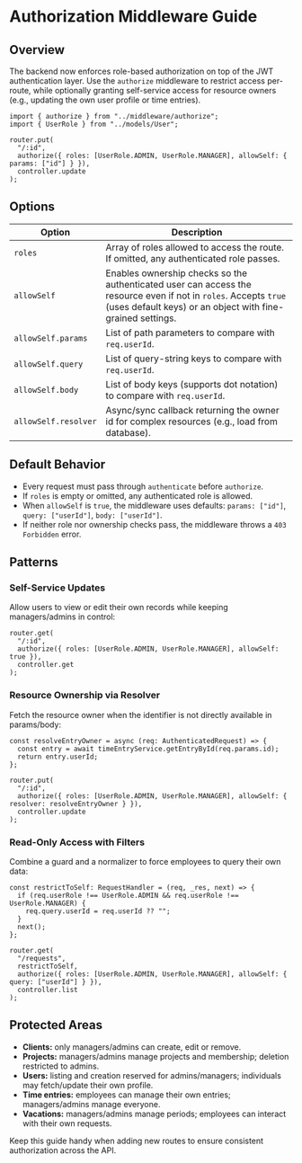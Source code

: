 # Authorization Middleware Guide

## Overview

The backend now enforces role-based authorization on top of the JWT authentication layer. Use the `authorize` middleware to restrict access per-route, while optionally granting self-service access for resource owners (e.g., updating the own user profile or time entries).

```
import { authorize } from "../middleware/authorize";
import { UserRole } from "../models/User";

router.put(
  "/:id",
  authorize({ roles: [UserRole.ADMIN, UserRole.MANAGER], allowSelf: { params: ["id"] } }),
  controller.update
);
```

## Options

| Option | Description |
| ------ | ----------- |
| `roles` | Array of roles allowed to access the route. If omitted, any authenticated role passes. |
| `allowSelf` | Enables ownership checks so the authenticated user can access the resource even if not in `roles`. Accepts `true` (uses default keys) or an object with fine-grained settings. |
| `allowSelf.params` | List of path parameters to compare with `req.userId`. |
| `allowSelf.query` | List of query-string keys to compare with `req.userId`. |
| `allowSelf.body` | List of body keys (supports dot notation) to compare with `req.userId`. |
| `allowSelf.resolver` | Async/sync callback returning the owner id for complex resources (e.g., load from database). |

## Default Behavior

- Every request must pass through `authenticate` before `authorize`.
- If `roles` is empty or omitted, any authenticated role is allowed.
- When `allowSelf` is `true`, the middleware uses defaults: `params: ["id"]`, `query: ["userId"]`, `body: ["userId"]`.
- If neither role nor ownership checks pass, the middleware throws a `403 Forbidden` error.

## Patterns

### Self-Service Updates
Allow users to view or edit their own records while keeping managers/admins in control:
```
router.get(
  "/:id",
  authorize({ roles: [UserRole.ADMIN, UserRole.MANAGER], allowSelf: true }),
  controller.get
);
```

### Resource Ownership via Resolver
Fetch the resource owner when the identifier is not directly available in params/body:
```
const resolveEntryOwner = async (req: AuthenticatedRequest) => {
  const entry = await timeEntryService.getEntryById(req.params.id);
  return entry.userId;
};

router.put(
  "/:id",
  authorize({ roles: [UserRole.ADMIN, UserRole.MANAGER], allowSelf: { resolver: resolveEntryOwner } }),
  controller.update
);
```

### Read-Only Access with Filters
Combine a guard and a normalizer to force employees to query their own data:
```
const restrictToSelf: RequestHandler = (req, _res, next) => {
  if (req.userRole !== UserRole.ADMIN && req.userRole !== UserRole.MANAGER) {
    req.query.userId = req.userId ?? "";
  }
  next();
};

router.get(
  "/requests",
  restrictToSelf,
  authorize({ roles: [UserRole.ADMIN, UserRole.MANAGER], allowSelf: { query: ["userId"] } }),
  controller.list
);
```

## Protected Areas

- **Clients:** only managers/admins can create, edit or remove.
- **Projects:** managers/admins manage projects and membership; deletion restricted to admins.
- **Users:** listing and creation reserved for admins/managers; individuals may fetch/update their own profile.
- **Time entries:** employees can manage their own entries; managers/admins manage everyone.
- **Vacations:** managers/admins manage periods; employees can interact with their own requests.

Keep this guide handy when adding new routes to ensure consistent authorization across the API.
